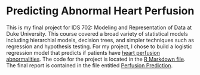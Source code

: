 # Predicting Abnormal Heart Perfusion
This is my final project for IDS 702: Modeling and Representation of Data at Duke University. This course covered a broad variety of statistical models including hierarchial models, decision trees, and simpler techniques such as regression and hypothesis testing. For my project, I chose to build a logistic regression model that predicts if patients have [heart perfusion abnormalities](https://www.hopkinsmedicine.org/health/treatment-tests-and-therapies/myocardial-perfusion-scan-stress). The code for the project is located in the [R Markdown file](https://github.com/joekrinke15/Predicting-Abnormal-Heart-Perfusion/blob/master/Predicting%20Perfusion.Rmd). The final report is contained in the file entitled [Perfusion Prediction](https://github.com/joekrinke15/Predicting-Abnormal-Heart-Perfusion/blob/master/Predicting-Perfusion.pdf).

